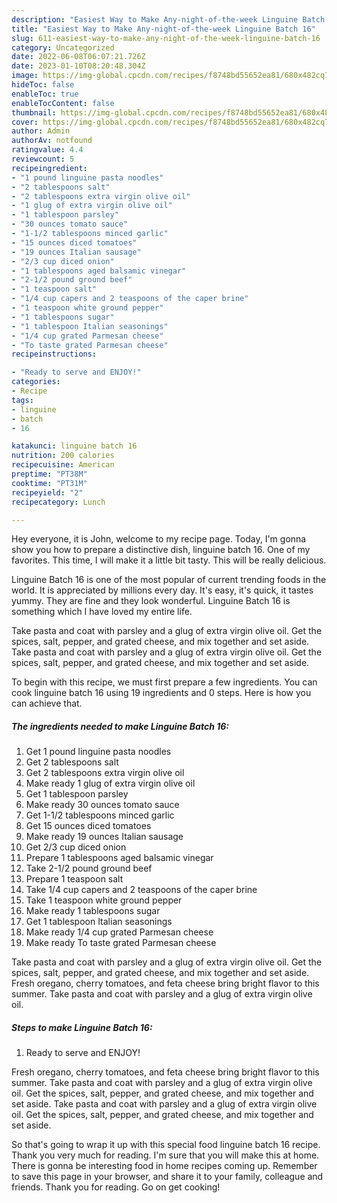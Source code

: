 ```yaml
---
description: "Easiest Way to Make Any-night-of-the-week Linguine Batch 16"
title: "Easiest Way to Make Any-night-of-the-week Linguine Batch 16"
slug: 611-easiest-way-to-make-any-night-of-the-week-linguine-batch-16
category: Uncategorized
date: 2022-06-08T06:07:21.726Z
date: 2023-01-10T08:20:48.304Z
image: https://img-global.cpcdn.com/recipes/f8748bd55652ea81/680x482cq70/linguine-batch-16-recipe-main-photo.jpg
hideToc: false
enableToc: true
enableTocContent: false
thumbnail: https://img-global.cpcdn.com/recipes/f8748bd55652ea81/680x482cq70/linguine-batch-16-recipe-main-photo.jpg
cover: https://img-global.cpcdn.com/recipes/f8748bd55652ea81/680x482cq70/linguine-batch-16-recipe-main-photo.jpg
author: Admin
authorAv: notfound
ratingvalue: 4.4
reviewcount: 5
recipeingredient:
- "1 pound linguine pasta noodles"
- "2 tablespoons salt"
- "2 tablespoons extra virgin olive oil"
- "1 glug of extra virgin olive oil"
- "1 tablespoon parsley"
- "30 ounces tomato sauce"
- "1-1/2 tablespoons minced garlic"
- "15 ounces diced tomatoes"
- "19 ounces Italian sausage"
- "2/3 cup diced onion"
- "1 tablespoons aged balsamic vinegar"
- "2-1/2 pound ground beef"
- "1 teaspoon salt"
- "1/4 cup capers and 2 teaspoons of the caper brine"
- "1 teaspoon white ground pepper"
- "1 tablespoons sugar"
- "1 tablespoon Italian seasonings"
- "1/4 cup grated Parmesan cheese"
- "To taste grated Parmesan cheese"
recipeinstructions:

- "Ready to serve and ENJOY!"
categories:
- Recipe
tags:
- linguine
- batch
- 16

katakunci: linguine batch 16 
nutrition: 200 calories
recipecuisine: American
preptime: "PT38M"
cooktime: "PT31M"
recipeyield: "2"
recipecategory: Lunch

---
```



Hey everyone, it is John, welcome to my recipe page. Today, I'm gonna show you how to prepare a distinctive dish, linguine batch 16. One of my favorites. This time, I will make it a little bit tasty. This will be really delicious.

Linguine Batch 16 is one of the most popular of current trending foods in the world. It is appreciated by millions every day. It's easy, it's quick, it tastes yummy. They are fine and they look wonderful. Linguine Batch 16 is something which I have loved my entire life.

Take pasta and coat with parsley and a glug of extra virgin olive oil. Get the spices, salt, pepper, and grated cheese, and mix together and set aside. Take pasta and coat with parsley and a glug of extra virgin olive oil. Get the spices, salt, pepper, and grated cheese, and mix together and set aside.


To begin with this recipe, we must first prepare a few ingredients. You can cook linguine batch 16 using 19 ingredients and 0 steps. Here is how you can achieve that.

<!--inarticleads1-->

##### The ingredients needed to make Linguine Batch 16:

1. Get 1 pound linguine pasta noodles
1. Get 2 tablespoons salt
1. Get 2 tablespoons extra virgin olive oil
1. Make ready 1 glug of extra virgin olive oil
1. Get 1 tablespoon parsley
1. Make ready 30 ounces tomato sauce
1. Get 1-1/2 tablespoons minced garlic
1. Get 15 ounces diced tomatoes
1. Make ready 19 ounces Italian sausage
1. Get 2/3 cup diced onion
1. Prepare 1 tablespoons aged balsamic vinegar
1. Take 2-1/2 pound ground beef
1. Prepare 1 teaspoon salt
1. Take 1/4 cup capers and 2 teaspoons of the caper brine
1. Take 1 teaspoon white ground pepper
1. Make ready 1 tablespoons sugar
1. Get 1 tablespoon Italian seasonings
1. Make ready 1/4 cup grated Parmesan cheese
1. Make ready To taste grated Parmesan cheese


Take pasta and coat with parsley and a glug of extra virgin olive oil. Get the spices, salt, pepper, and grated cheese, and mix together and set aside. Fresh oregano, cherry tomatoes, and feta cheese bring bright flavor to this summer. Take pasta and coat with parsley and a glug of extra virgin olive oil. 

<!--inarticleads2-->

##### Steps to make Linguine Batch 16:


1. Ready to serve and ENJOY!

Fresh oregano, cherry tomatoes, and feta cheese bring bright flavor to this summer. Take pasta and coat with parsley and a glug of extra virgin olive oil. Get the spices, salt, pepper, and grated cheese, and mix together and set aside. Take pasta and coat with parsley and a glug of extra virgin olive oil. Get the spices, salt, pepper, and grated cheese, and mix together and set aside. 

So that's going to wrap it up with this special food linguine batch 16 recipe. Thank you very much for reading. I'm sure that you will make this at home. There is gonna be interesting food in home recipes coming up. Remember to save this page in your browser, and share it to your family, colleague and friends. Thank you for reading. Go on get cooking!
